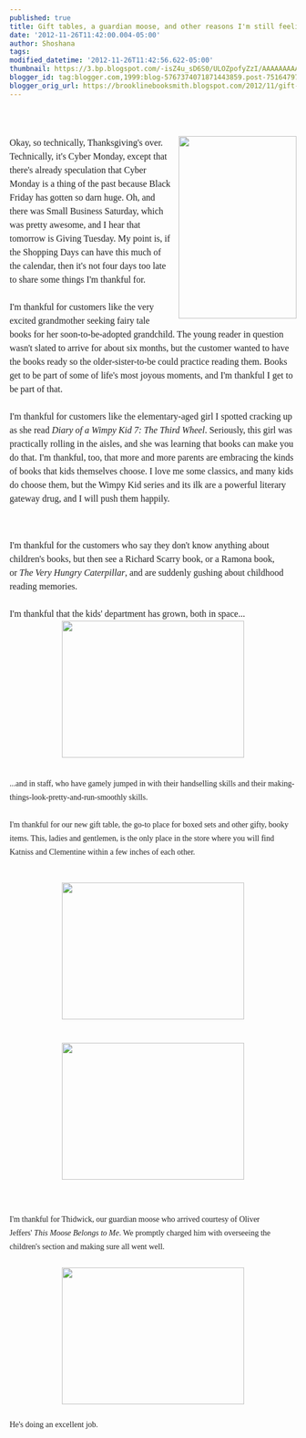 ```yaml
---
published: true
title: Gift tables, a guardian moose, and other reasons I'm still feeling thankful
date: '2012-11-26T11:42:00.004-05:00'
author: Shoshana
tags: 
modified_datetime: '2012-11-26T11:42:56.622-05:00'
thumbnail: https://3.bp.blogspot.com/-isZ4u_sD6S0/ULOZpofyZzI/AAAAAAAAAGM/lF1ShvYofbQ/s72-c/Wimpy+Kid+7+dump.jpg
blogger_id: tag:blogger.com,1999:blog-5767374071871443859.post-7516479733331114264
blogger_orig_url: https://brooklinebooksmith.blogspot.com/2012/11/gift-tables-guardian-moose-and-other.html
---
```


<div class="separator" style="clear: both; text-align: center;"><br /></div><div class="separator" style="clear: both; text-align: center;"><br /></div><div class="separator" style="clear: both; text-align: center;"><br /></div><a href="https://3.bp.blogspot.com/-isZ4u_sD6S0/ULOZpofyZzI/AAAAAAAAAGM/lF1ShvYofbQ/s1600/Wimpy+Kid+7+dump.jpg" imageanchor="1" style="clear: right; float: right; margin-bottom: 1em; margin-left: 1em; text-align: center;"><img border="0" height="320" src="https://3.bp.blogspot.com/-isZ4u_sD6S0/ULOZpofyZzI/AAAAAAAAAGM/lF1ShvYofbQ/s320/Wimpy+Kid+7+dump.jpg" width="207" /></a><span style="color: #222222; font-family: Georgia, serif; font-size: 16px; line-height: 24px;">Okay, so technically, Thanksgiving's over. Technically, it's Cyber Monday, except that there's already speculation that Cyber Monday is a thing of the past because Black Friday has gotten so darn huge. Oh, and there was Small Business Saturday, which was pretty awesome, and I hear that tomorrow is Giving Tuesday. My point is, if the Shopping Days can have this much of the calendar, then it's not four days too late to share some things I'm thankful for.</span><br style="color: #222222; font-family: Georgia, serif; font-size: 16px; line-height: 24px;" /><br style="color: #222222; font-family: Georgia, serif; font-size: 16px; line-height: 24px;" /><span style="color: #222222; font-family: Georgia, serif; font-size: 16px; line-height: 24px;">I'm thankful for customers like the very excited&nbsp;grandmother seeking fairy tale books for her soon-to-be-adopted grandchild. The young reader in question wasn't slated to arrive for about six months, but the customer wanted to have the books ready so the older-sister-to-be could practice reading them. Books get to be part of some of life's most joyous moments, and I'm thankful I get to be part of that.</span><br style="color: #222222; font-family: Georgia, serif; font-size: 16px; line-height: 24px;" /><br style="color: #222222; font-family: Georgia, serif; font-size: 16px; line-height: 24px;" /><span style="color: #222222; font-family: Georgia, serif; font-size: 16px; line-height: 24px;">I'm thankful for customers like the elementary-aged girl I spotted cracking up as&nbsp;she read&nbsp;</span><em style="color: #222222; font-family: Georgia, serif; font-size: 16px; line-height: 24px;">Diary of a Wimpy Kid 7: The Third Wheel</em><span style="color: #222222; font-family: Georgia, serif; font-size: 16px; line-height: 24px;">. Seriously, this girl was practically rolling in the aisles, and she was learning that books can make you do that. I'm thankful, too, that more and more parents are embracing the kinds of books that kids themselves choose. I love me some classics, and many kids do choose them, but the Wimpy Kid series and its ilk are a powerful literary gateway drug, and I will push them happily.&nbsp;</span><br style="color: #222222; font-family: Georgia, serif; font-size: 16px; line-height: 24px;" /><br /><br /><br style="color: #222222; font-family: Georgia, serif; font-size: 16px; line-height: 24px;" /><span style="color: #222222; font-family: Georgia, serif; font-size: 16px; line-height: 24px;">I'm thankful for the customers who say they don't know anything about children's books, but then see a Richard Scarry book, or a Ramona book, or&nbsp;</span><em style="color: #222222; font-family: Georgia, serif; font-size: 16px; line-height: 24px;">The Very Hungry Caterpillar</em><span style="color: #222222; font-family: Georgia, serif; font-size: 16px; line-height: 24px;">, and are suddenly gushing about childhood reading memories.</span><br style="color: #222222; font-family: Georgia, serif; font-size: 16px; line-height: 24px;" /><br style="color: #222222; font-family: Georgia, serif; font-size: 16px; line-height: 24px;" /><span style="color: #222222; font-family: Georgia, serif; font-size: 16px; line-height: 24px;">I'm thankful that the kids' department has grown, both in space...</span><br /><div class="separator" style="clear: both; text-align: center;"><a href="https://3.bp.blogspot.com/-1uHqE60PQ6U/ULOXz0F3uMI/AAAAAAAAAFo/zQFWNVJQ5Fk/s1600/kids'+section.jpg" imageanchor="1" style="margin-left: 1em; margin-right: 1em;"><img border="0" height="240" src="https://3.bp.blogspot.com/-1uHqE60PQ6U/ULOXz0F3uMI/AAAAAAAAAFo/zQFWNVJQ5Fk/s320/kids'+section.jpg" width="320" /></a></div><br /><div class="separator" style="clear: both; text-align: center;"><br /></div><span style="color: #222222; font-family: Georgia, serif;"><span style="line-height: 24px;">...and in staff, who have gamely jumped in with their handselling skills and their making-things-look-pretty-and-run-smoothly skills.</span></span><br /><span style="color: #222222; font-family: Georgia, serif;"><span style="line-height: 24px;"><br /></span></span><span style="color: #222222; font-family: Georgia, serif;"><span style="line-height: 24px;">I'm thankful for our new gift table, the go-to place for boxed sets and other gifty, booky items. This, ladies and gentlemen, is the only place in the store where you will find Katniss and Clementine within a few inches of each other.</span></span><br /><br /><span style="color: #222222; font-family: Georgia, serif;"><span style="line-height: 24px;"><br /></span></span><div class="separator" style="clear: both; text-align: center;"><a href="https://2.bp.blogspot.com/-LNqcb6frlbo/ULOX43TG3bI/AAAAAAAAAFw/_RY1XwmIqt4/s1600/gift+table.jpg" imageanchor="1" style="margin-left: 1em; margin-right: 1em; text-align: center;"><img border="0" height="240" src="https://2.bp.blogspot.com/-LNqcb6frlbo/ULOX43TG3bI/AAAAAAAAAFw/_RY1XwmIqt4/s320/gift+table.jpg" width="320" /></a></div><br /><span style="color: #222222; font-family: Georgia, serif;"><span style="line-height: 24px;"><br /></span></span><div class="separator" style="clear: both; text-align: center;"><a href="https://4.bp.blogspot.com/-R1_LyNueJWU/ULOX8i5G7eI/AAAAAAAAAF4/Akozl-oIGpA/s1600/gift+table+aerial.jpg" imageanchor="1" style="margin-left: 1em; margin-right: 1em; text-align: center;"><img border="0" height="240" src="https://4.bp.blogspot.com/-R1_LyNueJWU/ULOX8i5G7eI/AAAAAAAAAF4/Akozl-oIGpA/s320/gift+table+aerial.jpg" width="320" /></a></div><br /><br /><span style="color: #222222; font-family: Georgia, serif;"><span style="line-height: 24px;"><br /></span></span><span style="color: #222222; font-family: Georgia, serif;"><span style="line-height: 24px;">I'm thankful for Thidwick, our guardian moose who arrived courtesy of Oliver Jeffers'&nbsp;<i>This Moose Belongs to Me</i>. We promptly charged him with overseeing the children's section and making sure all went well.</span></span><br /><span style="color: #222222; font-family: Georgia, serif;"><span style="line-height: 24px;"><br /></span></span><div class="separator" style="clear: both; text-align: center;"><a href="https://4.bp.blogspot.com/-m9aetVudqHE/ULOVXho6WWI/AAAAAAAAAFY/q31QP8RIqX4/s1600/Thidwick.jpg" imageanchor="1" style="margin-left: 1em; margin-right: 1em;"><img border="0" height="240" src="https://4.bp.blogspot.com/-m9aetVudqHE/ULOVXho6WWI/AAAAAAAAAFY/q31QP8RIqX4/s320/Thidwick.jpg" width="320" /></a></div><span style="color: #222222; font-family: Georgia, serif;"><span style="line-height: 24px;"><br /></span></span><span style="color: #222222; font-family: Georgia, serif;"><span style="line-height: 24px;">He's doing an excellent job.</span></span><br /><br /><br /><br style="color: #222222; font-family: Georgia, serif; font-size: 16px; line-height: 24px;" /><br style="color: #222222; font-family: Georgia, serif; font-size: 16px; line-height: 24px;" />